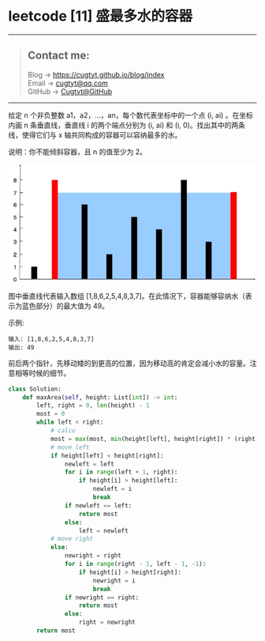 # leetcode [11] 盛最多水的容器

---
> ## Contact me:
> Blog -> <https://cugtyt.github.io/blog/index>  
> Email -> <cugtyt@qq.com>  
> GitHub -> [Cugtyt@GitHub](https://github.com/Cugtyt)

---

给定 n 个非负整数 a1，a2，...，an，每个数代表坐标中的一个点 (i, ai) 。在坐标内画 n 条垂直线，垂直线 i 的两个端点分别为 (i, ai) 和 (i, 0)。找出其中的两条线，使得它们与 x 轴共同构成的容器可以容纳最多的水。

说明：你不能倾斜容器，且 n 的值至少为 2。

![](R/question_11.jpg)

图中垂直线代表输入数组 [1,8,6,2,5,4,8,3,7]。在此情况下，容器能够容纳水（表示为蓝色部分）的最大值为 49。


示例:
```
输入: [1,8,6,2,5,4,8,3,7]
输出: 49
```

前后两个指针，先移动矮的到更高的位置，因为移动高的肯定会减小水的容量。注意相等时候的细节。

``` python
class Solution:
    def maxArea(self, height: List[int]) -> int:
        left, right = 0, len(height) - 1
        most = 0
        while left < right:
            # calcu
            most = max(most, min(height[left], height[right]) * (right - left))
            # move left
            if height[left] < height[right]:
                newleft = left
                for i in range(left + 1, right):
                    if height[i] > height[left]:
                        newleft = i
                        break
                if newleft == left:
                    return most
                else:
                    left = newleft
            # move right
            else:
                newright = right
                for i in range(right - 1, left - 1, -1):
                    if height[i] > height[right]:
                        newright = i
                        break
                if newright == right:
                    return most
                else:
                    right = newright
        return most
```